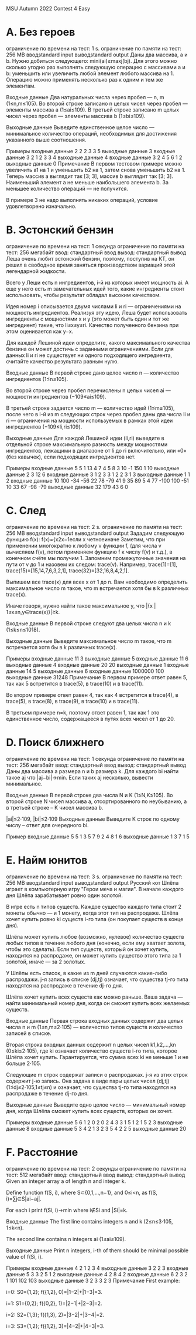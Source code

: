 MSU Autumn 2022 Contest 4 Easy

# A. Без героев
ограничение по времени на тест: 1 s.
ограничение по памяти на тест: 256 MB
вводstandard input
выводstandard output
Даны два массива, a и b. Нужно добиться следующего: mini(ai)≥maxj(bj). Для этого можно сколько угодно раз выполнять следующую операцию с массивами a и b: уменьшить или увеличить любой элемент любого массива на 1. Операцию можно применять несколько раз к одним и тем же элементам.

Входные данные
Два натуральных числа через пробел — n, m (1≤n,m≤105). Во второй строке записано n целых чисел через пробел — элементы массива a (1≤ai≤109). В третьей строке записано m целых чисел через пробел — элементы массива b (1≤bi≤109).

Выходные данные
Выведите единственное целое число — минимальное количество операций, необходимых для достижения указанного выше соотношения.

Примеры
входные данные 
2 2
2 3
3 5
выходные данные 
3
входные данные 
3 2
1 2 3
3 4
выходные данные 
4
входные данные 
3 2
4 5 6
1 2
выходные данные 
0
Примечание
В первом тестовом примере можно увеличить a1 на 1 и уменьшить b2 на 1, затем снова уменьшить b2 на 1. Теперь массив a выглядит так [3; 3], массив b выглядит так [3; 3]. Наименьший элемент a не меньше наибольшего элемента b. За меньшее количество операций — не получится.

В примере 3 не надо выполнять никаких операций, условие удовлетворено изначально.


# B. Эстонский бензин
ограничение по времени на тест: 1 секунда
ограничение по памяти на тест: 256 мегабайт
ввод: стандартный ввод
вывод: стандартный вывод
Леша очень любит эстонский бензин, поэтому, поступив на КТ, он решил в свободное время заняться производством вариаций этой легендарной жидкости.

Всего у Леши есть n ингредиентов, i-й из которых имеет мощность ai. А еще у него есть m замечательных идей того, какие ингредиенты стоит использовать, чтобы результат обладал высоким качеством.

Идея номер i описывается двумя числами li и ri — ограничениями на мощность ингредиентов. Реализуя эту идею, Леша будет использовать ингредиенты с мощностями x и y (это может быть один и тот же ингредиент) такие, что li≤x≤y≤ri. Качество полученного бензина при этом оценивается как y−x.

Для каждой Лешиной идеи определите, какого максимального качества бензина он может достичь с заданными ограничениями. Если для данных li и ri не существует ни одного подходящего ингредиента, считайте качество результата равным нулю.

Входные данные
В первой строке дано целое число n — количество ингредиентов (1≤n≤105).

Во второй строке через пробел перечислены n целых чисел ai — мощности ингредиентов (−109≤ai≤109).

В третьей строке задается число m — количество идей (1≤m≤105), после чего в i-й из m следующих строк через пробел даны два числа li и ri — ограничения на мощности используемых в рамках этой идеи ингредиентов (−109≤li,ri≤109).

Выходные данные
Для каждой Лешиной идеи (li,ri) выведите в отдельной строке максимальную разность между мощностями ингредиентов, лежащими в диапазоне от li до ri включительно, или «0» (без кавычек), если подходящих ингредиентов нет.

Примеры
входные данные 
5
5 1 13 4 7
4
5 8
3 10
-1 150
1 10
выходные данные 
2
3
12
6
входные данные 
3
1 2 3
3
1 2
2 3
1 3
выходные данные 
1
1
2
входные данные 
10
100 -34 -56 22 78 -79 41 9 35 89
5
4 77
-100 100
-51 10
33 67
-98 -79
выходные данные 
32
179
43
6
0


# C. След
ограничение по времени на тест: 2 s.
ограничение по памяти на тест: 256 MB
вводstandard input
выводstandard output
Зададим следующую функцию f(x):
f(x)={x2x−1если x четноеиначе 
Заметим, что при применении многократно к любому v функции f, (для числа v вычисляем f(v), потом применяем функцию f к числу f(v) и т.д.), в конечном счёте мы получим 1. Запомним промежуточные значения на пути от v до 1 и назовем их следом: trace(v). Например, trace(1)=[1], trace(15)=[15,14,7,6,3,2,1], trace(32)=[32,16,8,4,2,1].

Выпишем все trace(x) для всех x от 1 до n. Вам необходимо определить максимальное число m такое, что m встречается хотя бы в k различных trace(x).

Иначе говоря, нужно найти такое максимальное y, что |{x | 1≤x≤n,y∈trace(x)}|≥k.

Входные данные
В первой строке следуют два целых числа n и k (1≤k≤n≤1018).

Выходные данные
Выведите максимальное число m такое, что m встречается хотя бы в k различных trace(x).

Примеры
входные данные 
11 3
выходные данные 
5
входные данные 
11 6
выходные данные 
4
входные данные 
20 20
выходные данные 
1
входные данные 
14 5
выходные данные 
6
входные данные 
1000000 100
выходные данные 
31248
Примечание
В первом примере ответ равен 5, так как 5 встретится в trace(5), в trace(10) и в trace(11).

Во втором примере ответ равен 4, так как 4 встретится в trace(4), в trace(5), в trace(8), в trace(9), в trace(10) и в trace(11).

В третьем примере n=k, поэтому ответ равен 1, так как 1 это единственное число, содержащееся в путях всех чисел от 1 до 20.


# D. Поиск ближнего
ограничение по времени на тест: 1 секунда
ограничение по памяти на тест: 256 мегабайт
ввод: стандартный ввод
вывод: стандартный вывод
Даны два массива a размера n и b размера k. Для каждого bi найти такое aj что |aj−bi|→min. Если таких aj несколько, вывести минимальное.

Входные данные
В первой строке два числа N и K (1≤N,K≤105). Во второй строке N чисел массива a, отсортированного по неубыванию, а в третьей строке – K чисел массива b.

|ai|≤2⋅109, |bi|≤2⋅109
Выходные данные
Выведите K строк по одному числу – ответ для очередного bi.

Пример
входные данные 
5 5
1 3 5 7 9
2 4 8 1 6
выходные данные 
1
3
7
1
5


# E. Найм юнитов
ограничение по времени на тест: 3 s.
ограничение по памяти на тест: 256 MB
вводstandard input
выводstandard output
Русский кот Шлёпа играет в компьютерную игру "Герои меча и магии". В начале каждого дня Шлёпа зарабатывает ровно один золотой.

В игре есть n типов существ. Каждое существо каждого типа стоит 2 монеты обычно — и 1 монету, когда этот тип на распродаже. Шлёпа хочет купить ровно ki существ i-го типа (он покупает существ в конце дня).

Шлёпа может купить любое (возможно, нулевое) количество существ любых типов в течение любого дня (конечно, если ему хватает золота, чтобы это сделать). Если тип существ, который он хочет купить, находится на распродаже, он может купить существо этого типа за 1 золотой, иначе — за 2 золотых.

У Шлёпы есть список, в какие из m дней случаются какие-либо распродажи. j-я запись в списке (dj,tj) означает, что существа tj-го типа находятся на распродаже в течение dj-го дня.

Шлёпа хочет купить всех существ как можно раньше. Ваша задача — найти минимальный номер дня, когда он сможет купить всех желаемых существ.

Входные данные
Первая строка входных данных содержит два целых числа n и m (1≤n,m≤2⋅105) — количество типов существ и количество записей в списке.

Вторая строка входных данных содержит n целых чисел k1,k2,…,kn (0≤ki≤2⋅105), где ki означает количество существ i-го типа, которое Шлёпа хочет купить. Гарантируется, что сумма всех ki не меньше 1 и не больше 2⋅105.

Следующие m строк содержат записи о распродажах. j-я из этих строк содержит j-ю запись. Она задана в виде пары целых чисел (dj,tj) (1≤dj≤2⋅105,1≤tj≤n) и означает, что сушества tj-го типа находятся на распродаже в течение dj-го дня.

Выходные данные
Выведите одно целое число — минимальный номер дня, когда Шлёпа сможет купить всех существ, которых он хочет.

Примеры
входные данные 
5 6
1 2 0 2 0
2 4
3 3
1 5
1 2
1 5
2 3
выходные данные 
8
входные данные 
5 3
4 2 1 3 2
3 5
4 2
2 5
выходные данные 
20


# F. Расстояние
ограничение по времени на тест: 2 секунды
ограничение по памяти на тест: 512 мегабайт
ввод: стандартный ввод
вывод: стандартный вывод
Given an integer array a of length n and integer k.

Define function f(S, i), where S⊂{0,1,…,n−1}, and 0≤i<n, as f(S, i)=∑j∈S|ai−aj|.

For each i print f(Si, i)→min where i∉Si and |Si|=k.

Входные данные
The first line contains integers n and k (2≤n≤3⋅105, 1≤k<n).

The second line contains n integers ai (1≤ai≤109).

Выходные данные
Print n integers, i-th of them should be minimal possible value of f(Si, i).

Примеры
входные данные 
4 2
1 2 3 4
выходные данные 
3 2 2 3
входные данные 
5 3
3 2 5 1 2
выходные данные 
4 2 8 4 2
входные данные 
6 2
3 2 1 101 102 103
выходные данные 
3 2 3 3 2 3
Примечание
First example:

i=0: S0={1,2}; f({1,2}, 0)=|1−2|+|1−3|=3.

i=1: S1={0,2}; f({0,2}, 1)=|2−1|+|2−3|=2.

i=2: S2={1,3}; f({1,3}, 2)=|3−2|+|3−4|=2.

i=3: S3={1,2}; f({1,2}, 3)=|4−2|+|4−3|=3.
